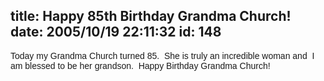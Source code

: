 title: Happy 85th Birthday Grandma Church!
date: 2005/10/19 22:11:32
id: 148
---
<font face="Arial">Today my Grandma Church turned 85.  She is truly an incredible woman and  I am blessed to be her grandson.  Happy Birthday Grandma Church!</font>
